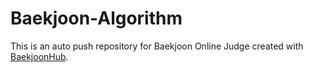 # Baekjoon-Algorithm
This is an auto push repository for Baekjoon Online Judge created with [BaekjoonHub](https://github.com/BaekjoonHub/BaekjoonHub).
